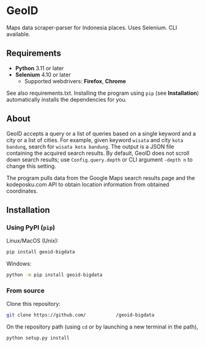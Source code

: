 # GeoID

Maps data scraper-parser for Indonesia places. Uses Selenium. CLI available.

## Requirements

* **Python** 3.11 or later
* **Selenium** 4.10 or later
  * Supported webdrivers: **Firefox**, **Chrome**

See also requirements.txt. Installing the program using `pip` (see **Installation**) automatically installs the dependencies for you.

## About

GeoID accepts a query or a list of queries based on a single keyword and a city or a list of cities. For example, given keyword `wisata` and city `kota bandung`, search for `wisata kota bandung`. The output is a JSON file containing the acquired search results. By default, GeoID does not scroll down search results; use `Config.query.depth` or CLI argument `-depth n` to change this setting.

The program pulls data from the Google Maps search results page and the kodeposku.com API to obtain location information from obtained coordinates.

## Installation

### Using PyPI (`pip`)

Linux/MacOS (Unix):

```bash
pip install geoid-bigdata
```

Windows:

```bash
python -m pip install geoid-bigdata
```

### From source

Clone this repository:

```bash
git clone https://github.com/           /geoid-bigdata
```

On the repository path (using `cd` or by launching a new terminal in the path),

```bash
python setup.py install
```
